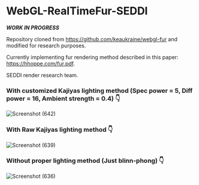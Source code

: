 # WebGL-RealTimeFur-SEDDI

*******WORK IN PROGRESS*******

Repository cloned from https://github.com/keaukraine/webgl-fur and modified for research purposes.

 Currently implementing fur rendering method described in this paper: https://hhoppe.com/fur.pdf.

SEDDI render research team.

<H3>With customized Kajiyas lighting method (Spec power = 5, Diff power = 16, Ambient strength = 0.4) 👇</H3>

![Screenshot (642)](https://user-images.githubusercontent.com/79087129/219654029-d50e2b73-ce8d-43ab-9fe6-8a1fbcc50609.png)


<H3>With Raw Kajiyas lighting method 👇</H3>

![Screenshot (639)](https://user-images.githubusercontent.com/79087129/219647141-64363cdf-9a0e-44a8-b716-4383550f6e77.png)


<H3>Without proper lighting method (Just blinn-phong) 👇</H3>

![Screenshot (636)](https://user-images.githubusercontent.com/79087129/219366897-98243792-04ba-4677-8c3c-24fed14e5566.png)

